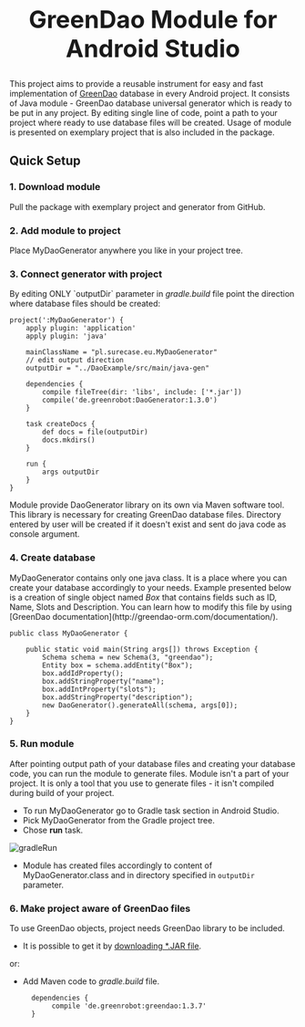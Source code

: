 ## <center><h1>GreenDao Module for Android Studio</h1></center>

This project aims to provide a reusable instrument for easy and fast implementation of [GreenDao](http://greendao-orm.com/) database in every Android project. It consists of Java module - GreenDao database universal generator which is ready to be put in any project. By editing single line of code, point a path to your project where ready to use database files will be created. Usage of module is presented on exemplary project that is also included in the package. 

## Quick Setup
<h3>1. Download module</h3>
Pull the package with exemplary project and generator from GitHub.

<h3>2. Add module to project</h3>
Place MyDaoGenerator anywhere you like in your project tree.

<h3>3. Connect generator with project</h3> 
By editing ONLY `outputDir` parameter in <i>gradle.build</i> file point the direction where database files should be created:

    project(':MyDaoGenerator') {
        apply plugin: 'application'
        apply plugin: 'java'

        mainClassName = "pl.surecase.eu.MyDaoGenerator"
        // edit output direction
        outputDir = "../DaoExample/src/main/java-gen"

        dependencies {
            compile fileTree(dir: 'libs', include: ['*.jar'])
            compile('de.greenrobot:DaoGenerator:1.3.0')
        }

        task createDocs {
            def docs = file(outputDir)
            docs.mkdirs()
        }

        run {
            args outputDir
        }
    }

Module provide DaoGenerator library on its own via Maven software tool. This library is necessary for creating GreenDao database files. Directory entered by user will be created if it doesn't exist and sent do java code as console argument.

<h3>4. Create database</h3>
MyDaoGenerator contains only one java class. It is a place where you can create your database accordingly to your needs. Example presented below is a creation of single object named <i> Box </i> that contains fields such as ID, Name, Slots and Description. You can learn how to modify this file by using [GreenDao documentation](http://greendao-orm.com/documentation/).

    public class MyDaoGenerator {

        public static void main(String args[]) throws Exception {
            Schema schema = new Schema(3, "greendao");
            Entity box = schema.addEntity("Box");
            box.addIdProperty();
            box.addStringProperty("name");
            box.addIntProperty("slots");
            box.addStringProperty("description");
            new DaoGenerator().generateAll(schema, args[0]);
        }
    } 

<h3>5. Run module </h3>
After pointing output path of your database files and creating your database code, you can run the module to generate files. Module isn't a part of your project. It is only a tool that you use to generate files - it isn't compiled during build of your project. 

- To run MyDaoGenerator go to Gradle task section in Android Studio. 
- Pick MyDaoGenerator from the Gradle project tree.
- Chose <b>run</b> task.

![gradleRun](https://github.com/FisherHUB/GreenDaoForAndroidStudio/blob/master/Screenshots/gradleRun.png?raw=true)

- Module has created files accordingly to content of MyDaoGenerator.class and in directory specified in `outputDir` parameter.

<h3>6. Make project aware of GreenDao files</h3>
To use GreenDao objects, project needs GreenDao library to be included.

- It is possible to get it by [downloading *.JAR file](http://search.maven.org/#search%7Cga%7C1%7Cg%3A%22de.greenrobot%22%20AND%20a%3A%22greendao%22).

or:

- Add Maven code to <i>gradle.build</i> file.

        dependencies {
             compile 'de.greenrobot:greendao:1.3.7'
        }

